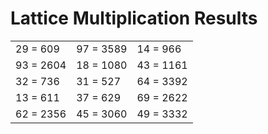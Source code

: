 # Lattice Multiplication Results

|   |   |   |
|---|---|---|
| 29 = 609 | 97 = 3589 | 14 = 966 |
| 93 = 2604 | 18 = 1080 | 43 = 1161 |
| 32 = 736 | 31 = 527 | 64 = 3392 |
| 13 = 611 | 37 = 629 | 69 = 2622 |
| 62 = 2356 | 45 = 3060 | 49 = 3332 |
